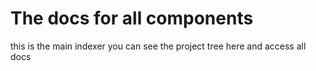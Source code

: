 # The docs for all components
this is the main indexer
you can see the project tree here and access all docs 

